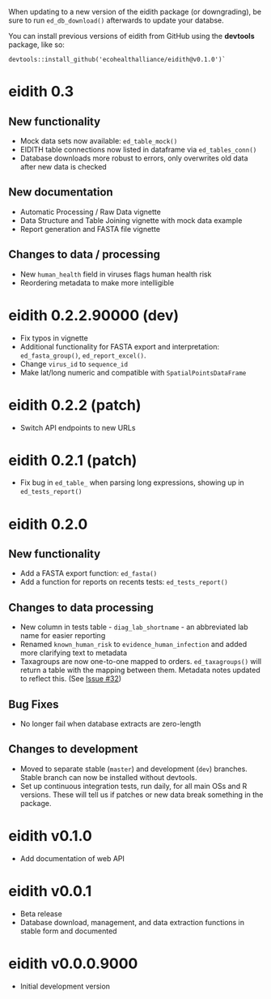 When updating to a new version of the eidith package (or downgrading), be sure to run
`ed_db_download()` afterwards to update your databse.

You can install previous versions of eidith from GitHub using the **devtools**
package, like so:

```
devtools::install_github('ecohealthalliance/eidith@v0.1.0')`
```
# eidith 0.3

## New functionality

- Mock data sets now available: `ed_table_mock()`
- EIDITH table connections now listed in dataframe via `ed_tables_conn()`
- Database downloads more robust to errors, only overwrites old data after new data is checked

## New documentation

- Automatic Processing / Raw Data vignette
- Data Structure and Table Joining vignette with mock data example
- Report generation and FASTA file vignette

## Changes to data / processing

- New `human_health` field in viruses flags human health risk
- Reordering metadata to make more intelligible

# eidith 0.2.2.90000 (dev)

- Fix typos in vignette
- Additional functionality for FASTA export and interpretation: `ed_fasta_group()`,
  `ed_report_excel()`.
- Change `virus_id` to `sequence_id`
- Make lat/long numeric and compatible with `SpatialPointsDataFrame`

# eidith 0.2.2 (patch)

- Switch API endpoints to new URLs

# eidith 0.2.1 (patch)

- Fix bug in `ed_table_` when parsing long expressions, showing up in
  `ed_tests_report()`

# eidith 0.2.0

## New functionality

- Add a FASTA export function: `ed_fasta()`
- Add a function for reports on recents tests: `ed_tests_report()`

## Changes to data processing

 - New column in tests table - `diag_lab_shortname` - an abbreviated lab name for easier reporting
 - Renamed `known_human_risk` to `evidence_human_infection` and added more clarifying text to metadata
 - Taxagroups are now one-to-one mapped to orders. `ed_taxagroups()` will return a table with the
   mapping between them.  Metadata notes updated to reflect this. (See [Issue #32](https://github.com/ecohealthalliance/eidith/issues/32))
 
## Bug Fixes

 - No longer fail when database extracts are zero-length
 
## Changes to development

 - Moved to separate stable (`master`) and development (`dev`) branches. Stable
   branch can now be installed without devtools.
 - Set up continuous integration tests, run daily, for all main OSs and R versions. These will tell us if patches
   or new data break something in the package.
 
# eidith v0.1.0

* Add documentation of web API

# eidith v0.0.1

* Beta release
* Database download, management, and data extraction functions in stable
  form and documented

# eidith v0.0.0.9000

* Initial development version


